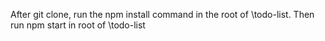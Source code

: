 After git clone, run the npm install command in the root of \todo-list.
Then run npm start in root of \todo-list
